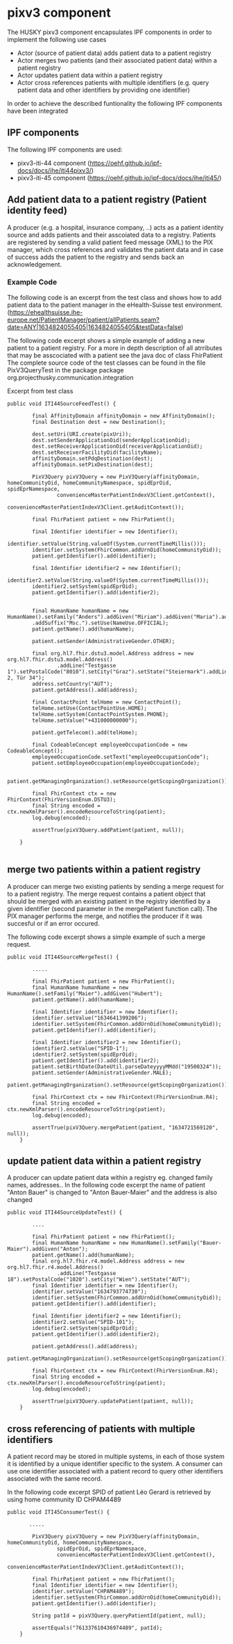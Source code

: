# pixv3 component

The HUSKY pixv3 component encapsulates IPF components in order to implement the following use cases
* Actor (source of patient data) adds patient data to a patient registry 
* Actor merges two patients (and their associated patient data) within a patient registry
* Actor updates patient data within a patient registry
* Actor cross references patients with multiple identifiers (e.g. query patient data and other identifiers by providing one identifier)


In order to achieve the described funtionality the following IPF components have been integrated

## IPF components
The following IPF components are used: 
* pixv3-iti-44 component (https://oehf.github.io/ipf-docs/docs/ihe/iti44pixv3/)
* pixv3-iti-45 component (https://oehf.github.io/ipf-docs/docs/ihe/iti45/)



## Add patient data to a patient registry (Patient identity feed)
A producer (e.g. a hospital, insurance company, ..) acts as a patient identity source and adds patients and their asscoiated data to a registry. 
Patients are registered by sending a valid patient feed message (XML) to the PIX manager, which cross references and validates the patient data and in case of success  adds the patient to the registry and sends back an acknowledgement.

### Example Code
The following code is an excerpt from the test class and shows how to add patient data to the patient manager in the eHealth-Suisse test environment.
(https://ehealthsuisse.ihe-europe.net/PatientManager/patient/allPatients.seam?date=ANY|1634824055405|1634824055405&testData=false)


The following code excerpt shows a simple example of adding a new patient to a patient registry. 
For a more in depth description of all atrributes that may be asscociated with a patient see the java doc of class FhirPatient
The complete source code of the test classes can be found in the file PixV3QueryTest in the package package org.projecthusky.communication.integration 


Excerpt from test class 

```
public void ITI44SourceFeedTest() {

		final AffinityDomain affinityDomain = new AffinityDomain();
		final Destination dest = new Destination();

		dest.setUri(URI.create(pixUri));
		dest.setSenderApplicationOid(senderApplicationOid);
		dest.setReceiverApplicationOid(receiverApplicationOid);
		dest.setReceiverFacilityOid(facilityName);
		affinityDomain.setPdqDestination(dest);
		affinityDomain.setPixDestination(dest);

		PixV3Query pixV3Query = new PixV3Query(affinityDomain, homeCommunityOid, homeCommunityNamespace, spidEprOid, spidEprNamespace,
				convenienceMasterPatientIndexV3Client.getContext(),
				convenienceMasterPatientIndexV3Client.getAuditContext());

		final FhirPatient patient = new FhirPatient();
		
		final Identifier identifier = new Identifier();
		identifier.setValue(String.valueOf(System.currentTimeMillis()));
		identifier.setSystem(FhirCommon.addUrnOid(homeCommunityOid));
		patient.getIdentifier().add(identifier);

		final Identifier identifier2 = new Identifier();
		identifier2.setValue(String.valueOf(System.currentTimeMillis()));
		identifier2.setSystem(spidEprOid);
		patient.getIdentifier().add(identifier2);
		
		
		final HumanName humanName = new HumanName().setFamily("Anders").addGiven("Miriam").addGiven("Maria").addPrefix("Dr.")
		.addSuffix("Msc.").setUse(NameUse.OFFICIAL);
		patient.getName().add(humanName);
		
		patient.setGender(AdministrativeGender.OTHER);
		
		final org.hl7.fhir.dstu3.model.Address address = new org.hl7.fhir.dstu3.model.Address()
				.addLine("Testgasse 1").setPostalCode("8010").setCity("Graz").setState("Steiermark").addLine("Eingang 2, Tür 34");
		address.setCountry("AUT");
		patient.getAddress().add(address);
		
		final ContactPoint telHome = new ContactPoint();
		telHome.setUse(ContactPointUse.HOME);
		telHome.setSystem(ContactPointSystem.PHONE);
		telHome.setValue("+431000000000");

		patient.getTelecom().add(telHome);
		
		final CodeableConcept employeeOccupationCode = new CodeableConcept();
		employeeOccupationCode.setText("employeeOccupationCode");
		patient.setEmployeeOccupation(employeeOccupationCode);
		
		patient.getManagingOrganization().setResource(getScopingOrganization());
		
		final FhirContext ctx = new FhirContext(FhirVersionEnum.DSTU3);
		final String encoded = ctx.newXmlParser().encodeResourceToString(patient);
		log.debug(encoded);

		assertTrue(pixV3Query.addPatient(patient, null));
		
	}
	
```

## merge two patients within a patient registry
A producer can merge two existing patients by sending a merge request for to a patient registry. The merge request contains a patient object that 
should be merged with an existing patient in the registry identified by a given identifier (second parameter in the mergePatient function call).
The PIX manager performs the merge, and notifies the producer if it was succesful or if an error occured.

The following code excerpt shows a simple example of such a merge request.

```
public void ITI44SourceMergeTest() {
	
		.....

		final FhirPatient patient = new FhirPatient();
		final HumanName humanName = new HumanName().setFamily("Maier").addGiven("Hubert");
		patient.getName().add(humanName);
		
		final Identifier identifier = new Identifier();
		identifier.setValue("1634641399206");
		identifier.setSystem(FhirCommon.addUrnOid(homeCommunityOid));
		patient.getIdentifier().add(identifier);

		final Identifier identifier2 = new Identifier();
		identifier2.setValue("SPID-1"); 
		identifier2.setSystem(spidEprOid);
		patient.getIdentifier().add(identifier2);
		patient.setBirthDate(DateUtil.parseDateyyyyMMdd("19500324"));
		patient.setGender(AdministrativeGender.MALE);
		patient.getManagingOrganization().setResource(getScopingOrganization());

		final FhirContext ctx = new FhirContext(FhirVersionEnum.R4);
		final String encoded = ctx.newXmlParser().encodeResourceToString(patient);
		log.debug(encoded);

		assertTrue(pixV3Query.mergePatient(patient, "1634721569120", null));
	}
```


## update patient data within a patient registry

A producer can update patient data within a registry eg. changed family names, addresses..
In the following code excerpt the name of patient "Anton Bauer" is changed to "Anton Bauer-Maier"
and the address is also changed


```
public void ITI44SourceUpdateTest() {
		
        ....

		final FhirPatient patient = new FhirPatient();
		final HumanName humanName = new HumanName().setFamily("Bauer-Maier").addGiven("Anton");
		patient.getName().add(humanName);
		final org.hl7.fhir.r4.model.Address address = new org.hl7.fhir.r4.model.Address()
				.addLine("Testgasse 18").setPostalCode("1020").setCity("Wien").setState("AUT");
		final Identifier identifier = new Identifier();
		identifier.setValue("1634793774730");
		identifier.setSystem(FhirCommon.addUrnOid(homeCommunityOid));
		patient.getIdentifier().add(identifier);
		
		final Identifier identifier2 = new Identifier();
		identifier2.setValue("SPID-101");
		identifier2.setSystem(spidEprOid);
		patient.getIdentifier().add(identifier2);

		patient.getAddress().add(address);
		patient.getManagingOrganization().setResource(getScopingOrganization());

		final FhirContext ctx = new FhirContext(FhirVersionEnum.R4);
		final String encoded = ctx.newXmlParser().encodeResourceToString(patient);
		log.debug(encoded);

		assertTrue(pixV3Query.updatePatient(patient, null));
	}

```


## cross referencing of patients with multiple identifiers

A patient record may be stored in multiple systems, in each of those system it is identified by a unique identifier specific to the system.
A consumer can use one identifier associated with a patient record to query other identifiers associated with the same record.

In the following code excerpt SPID of  patient Léo Gerard is retrieved by using home community ID CHPAM4489

```
public void ITI45ConsumerTest() {

       .....

		PixV3Query pixV3Query = new PixV3Query(affinityDomain, homeCommunityOid, homeCommunityNamespace,
				spidEprOid, spidEprNamespace,
				convenienceMasterPatientIndexV3Client.getContext(),
				convenienceMasterPatientIndexV3Client.getAuditContext());

		final FhirPatient patient = new FhirPatient();
		final Identifier identifier = new Identifier();
		identifier.setValue("CHPAM4489");
		identifier.setSystem(FhirCommon.addUrnOid(homeCommunityOid));
		patient.getIdentifier().add(identifier);

		String patId = pixV3Query.queryPatientId(patient, null);

		assertEquals("761337610436974489", patId);
	}

```
	 









